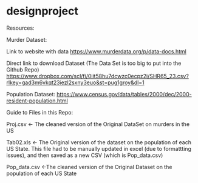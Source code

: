 # designproject

Resources:

Murder Dataset:

Link to website with data
https://www.murderdata.org/p/data-docs.html

Direct link to download Dataset (The Data Set is too big to put into the Github Repo)
https://www.dropbox.com/scl/fi/0iit58hu7dcwzc0ecpz2i/SHR65_23.csv?rlkey=gad3m6vkqt23iezl2sxny3euo&st=pug1groy&dl=1


Population Dataset: https://www.census.gov/data/tables/2000/dec/2000-resident-population.html

Guide to Files in this Repo:

Proj.csv <- The cleaned version of the Original DataSet on murders in the US

Tab02.xls <- The Original version of the dataset on the population of each US State. This file had to be manually updated in excel (due to formattting issues), and then saved as a new CSV (which is Pop_data.csv)

Pop_data.csv <-The cleaned version of the Original Dataset on the population of each US State
